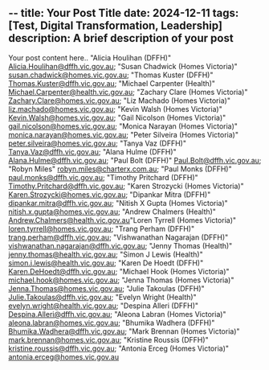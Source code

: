--
title: Your Post Title
date: 2024-12-11
tags: [Test, Digital Transformation, Leadership]
description: A brief description of your post
---

Your post content here..
"Alicia Houlihan (DFFH)" <Alicia.Houlihan@dffh.vic.gov.au>; "Susan Chadwick (Homes Victoria)" <susan.chadwick@homes.vic.gov.au>; "Thomas Kuster (DFFH)" <Thomas.Kuster@dffh.vic.gov.au>; "Michael Carpenter (Health)" <Michael.Carpenter@health.vic.gov.au>; "Zachary Clare (Homes Victoria)" <Zachary.Clare@homes.vic.gov.au>; "Liz Machado (Homes Victoria)" <liz.machado@homes.vic.gov.au>; "Kevin Walsh (Homes Victoria)" <Kevin.Walsh@homes.vic.gov.au>; "Gail Nicolson (Homes Victoria)" <gail.nicolson@homes.vic.gov.au>; "Monica Narayan (Homes Victoria)" <monica.narayan@homes.vic.gov.au>; "Peter Silveira (Homes Victoria)" <peter.silveira@homes.vic.gov.au>; "Tanya Vaz (DFFH)" <Tanya.Vaz@dffh.vic.gov.au>; "Alana Hulme (DFFH)" <Alana.Hulme@dffh.vic.gov.au>; "Paul Bolt (DFFH)" <Paul.Bolt@dffh.vic.gov.au>; "Robyn Miles" <robyn.miles@charterx.com.au>; "Paul Monks (DFFH)" <paul.monks@dffh.vic.gov.au>; "Timothy Pritchard (DFFH)" <Timothy.Pritchard@dffh.vic.gov.au>; "Karen Strozycki (Homes Victoria)" <Karen.Strozycki@homes.vic.gov.au>; "Dipankar Mitra (DFFH)" <dipankar.mitra@dffh.vic.gov.au>; "Nitish X Gupta (Homes Victoria)" <nitish.x.gupta@homes.vic.gov.au>; "Andrew Chalmers (Health)" <Andrew.Chalmers@health.vic.gov.au>"Loren Tyrrell (Homes Victoria)" <loren.tyrrell@homes.vic.gov.au>; "Trang Perham (DFFH)" <trang.perham@dffh.vic.gov.au>; "Vishwanathan Nagarajan (DFFH)" <vishwanathan.nagarajan@dffh.vic.gov.au>; "Jenny Thomas (Health)" <jenny.thomas@health.vic.gov.au>; "Simon J Lewis (Health)" <simon.j.lewis@health.vic.gov.au>; "Karen De Hoedt (DFFH)" <Karen.DeHoedt@dffh.vic.gov.au>; "Michael Hook (Homes Victoria)" <michael.hook@homes.vic.gov.au>; "Jenna Thomas (Homes Victoria)" <Jenna.Thomas@homes.vic.gov.au>; "Julie Takoulas (DFFH)" <Julie.Takoulas@dffh.vic.gov.au>; "Evelyn Wright (Health)" <evelyn.wright@health.vic.gov.au>; "Despina Alleri (DFFH)" <Despina.Alleri@dffh.vic.gov.au>; "Aleona Labran (Homes Victoria)" <aleona.labran@homes.vic.gov.au>; "Bhumika Wadhera (DFFH)" <Bhumika.Wadhera@dffh.vic.gov.au>; "Mark Brennan (Homes Victoria)" <mark.brennan@homes.vic.gov.au>; "Kristine Roussis (DFFH)" <kristine.roussis@dffh.vic.gov.au>; "Antonia Erceg (Homes Victoria)" <antonia.erceg@homes.vic.gov.au>